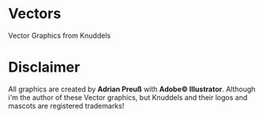 # Vectors
Vector Graphics from Knuddels

# Disclaimer
All graphics are created by **Adrian <Bizarrus> Preuß** with **Adobe© Illustrator**. Although i'm the author of these Vector graphics, but Knuddels and their logos and mascots are registered trademarks!

